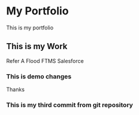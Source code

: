 # My Portfolio
This is my portfolio
## This is my Work
Refer A Flood
FTMS
Salesforce
### This is demo changes
Thanks
### This is my third commit from git repository

